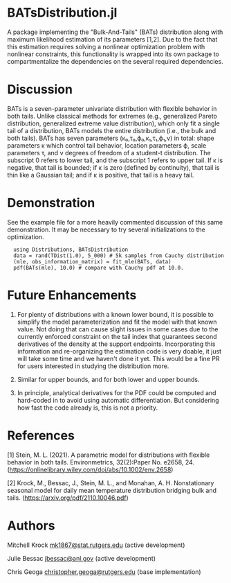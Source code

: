 
# BATsDistribution.jl

A package implementing the "Bulk-And-Tails" (BATs) distribution along with
maximum likelihood estimation of its parameters [1,2]. Due to the fact that
this estimation requires solving a nonlinear optimization problem with nonlinear constraints, 
this functionality is wrapped into its own package to compartmentalize the
dependencies on the several required dependencies.

# Discussion
BATs is a seven-parameter univariate distribution with flexible behavior in both tails.
Unlike classical methods for extremes (e.g., generalized Pareto distribution, generalized
extreme value distribution), which only fit a single tail of a distribution, BATs models the
entire distribution (i.e., the bulk and both tails). BATs has seven parameters (κ₀,τ₀,ϕ₀,κ₁,τ₁,ϕ₁,ν)
in total: shape parameters κ which control tail behavior, location parameters ϕ, scale
parameters τ, and ν degrees of freedom of a student-t distribution. The subscript 0 
refers to lower tail, and the subscript 1 refers to upper tail. If κ is negative, that tail is 
bounded; if κ is zero (defined by continuity), that tail is thin like a Gaussian tail; and if
κ is positive, that tail is a heavy tail.

# Demonstration

See the example file for a more heavily commented discussion of this same
demonstration. It may be necessary to try several initializations to the
optimization.

````{julia}
  using Distributions, BATsDistribution
  data = rand(TDist(1.0), 5_000) # 5k samples from Cauchy distribution
  (mle, obs_information_matrix) = fit_mle(BATs, data)
  pdf(BATs(mle), 10.0) # compare with Cauchy pdf at 10.0.
````

# Future Enhancements

1) For plenty of distributions with a known lower bound, it is possible to
simplify the model parameterization and fit the model with that known value. Not
doing that can cause slight issues in some cases due to the currently enforced
constraint on the tail index that guarantees second derivatives of the density
at the support endpoints. Incorporating this information and re-organizing the
estimation code is very doable, it just will take some time and we haven't done
it yet. This would be a fine PR for users interested in studying the
distribution more. 

2) Similar for upper bounds, and for both lower and upper bounds.

3) In principle, analytical derivatives for the PDF could be computed and
hard-coded in to avoid using automatic differentiation. But considering how fast
the code already is, this is not a priority.

# References

[1] Stein, M. L. (2021).  A parametric model for distributions with flexible behavior in both tails. Environmetrics, 32(2):Paper No. e2658, 24. (https://onlinelibrary.wiley.com/doi/abs/10.1002/env.2658)

[2] Krock, M., Bessac, J., Stein, M. L., and Monahan, A. H. Nonstationary seasonal model for daily mean temperature distribution bridging bulk and tails. (https://arxiv.org/pdf/2110.10046.pdf)

# Authors
Mitchell Krock <mk1867@stat.rutgers.edu> (active development)

Julie Bessac <jbessac@anl.gov> (active development)

Chris Geoga <christopher.geoga@rutgers.edu> (base implementation)

